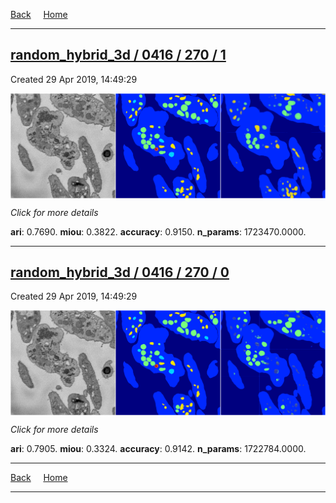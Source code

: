 
[Back](..)&nbsp;&nbsp;&nbsp;&nbsp;&nbsp;[Home](https://leapmanlab.github.io/snapshots)

---

<div class="summary"><a href="1"><h2>random_hybrid_3d / 0416 / 270 / 1</h2></a><p>Created 29 Apr 2019, 14:49:29
</p><a href="1"><img src="1/media/summary.png" align="center"></a><p>
<i>Click for more details</i>
</p></div>

**ari**: 0.7690. **miou**: 0.3822. **accuracy**: 0.9150. **n_params**: 1723470.0000. 

---

<div class="summary"><a href="0"><h2>random_hybrid_3d / 0416 / 270 / 0</h2></a><p>Created 29 Apr 2019, 14:49:29
</p><a href="0"><img src="0/media/summary.png" align="center"></a><p>
<i>Click for more details</i>
</p></div>

**ari**: 0.7905. **miou**: 0.3324. **accuracy**: 0.9142. **n_params**: 1722784.0000. 

---

[Back](..)&nbsp;&nbsp;&nbsp;&nbsp;&nbsp;[Home](https://leapmanlab.github.io/snapshots)

---